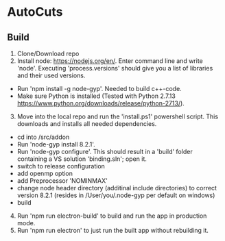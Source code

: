 # AutoCuts

## Build

1. Clone/Download repo
2. Install node: https://nodejs.org/en/. Enter command line and write 'node'. Executing 'process.versions' should give you a list of libraries and their used versions.
-  Run 'npm install -g node-gyp'. Needed to build c++-code.
-  Make sure Python is installed (Tested with Python 2.7.13 https://www.python.org/downloads/release/python-2713/).
3. Move into the local repo and run the 'install.ps1' powershell script. This downloads and installs all needed dependencies.
- cd into /src/addon
- Run 'node-gyp install 8.2.1'.
- Run 'node-gyp configure'. This should result in a 'build' folder containing a VS solution 'binding.sln'; open it.
- switch to release configuration
- add openmp option
- add Preprocessor 'NOMINMAX'
- change node header directory (additinal include directories) to correct version 8.2.1 (resides in /User/you/.node-gyp per default on windows)
- build
4. Run 'npm run electron-build' to build and run the app in production mode.
5. Run 'npm run electron' to just run the built app without rebuilding it.
